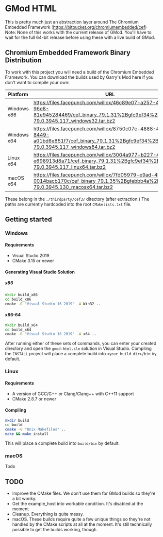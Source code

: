 # GMod HTML
This is pretty much just an abstraction layer around The Chromium Embedded Framework (https://bitbucket.org/chromiumembedded/cef)
Note: None of this works with the current release of GMod. You'll have to wait for the full 64-bit release before using these with a live build of GMod.

## Chromium Embedded Framework Binary Distribution
To work with this project you will need a build of the Chromium Embedded Framework. You can download the builds used by Garry's Mod here if you don't want to compile your own:

| Platform | URL |
| -------- | --- |
| Windows x86 | https://files.facepunch.com/willox/46c89e07-a257-4988-96e8-81e945284469/cef_binary_79.1.31%2Bgfc9ef34%2Bchromium-79.0.3945.117_windows32.tar.bz2 |
| Windows x64 | https://files.facepunch.com/willox/8750c07c-4888-4a79-8449-a01bd6e851f7/cef_binary_79.1.31%2Bgfc9ef34%2Bchromium-79.0.3945.117_windows64.tar.bz2 |
| Linux x64 | https://files.facepunch.com/willox/3004a977-b227-4a20-bbfb-e698913d8a71/cef_binary_79.1.31%2Bgfc9ef34%2Bchromium-79.0.3945.117_linux64.tar.bz2 |
| macOS x64 | https://files.facepunch.com/willox/7fd05979-e9ad-4b94-8d85-0014bacb170c/cef_binary_79.1.35%2Bgfebbb4a%2Bchromium-79.0.3945.130_macosx64.tar.bz2 |

These belong in the `./thirdparty/cef3/` directory (after extraction.) The paths are currently hardcoded into the root `CMakelists.txt` file.

## Getting started
### Windows
#### Requirements
- Visual Studio 2019
- CMake 3.15 or newer
#### Generating Visual Studio Solution
##### x86
```bat
mkdir build_x86
cd build_x86
cmake -G "Visual Studio 16 2019" -A Win32 ..
```
#### x86-64
```bat
mkdir build_x64
cd build_x64
cmake -G "Visual Studio 16 2019" -A x64 ..
```

After running either of these sets of commands, you can enter your created directory and open the `gmod-html.sln` solution in Visual Studio. Compiling the `INSTALL` project will place a complete build into `<your_build_dir>/bin` by default.

### Linux
#### Requirements
- A version of GCC/G++ or Clang/Clang++ with C++11 support
- CMake 2.8.7 or newer

#### Compiling
```sh
mkdir build
cd build
cmake -G "Unix Makefiles" ..
make && make install
```

This will place a complete build into `build/bin` by default.

### macOS
Todo

## TODO
- Improve the CMake files. We don't use them for GMod builds so they're a bit wonky.
- Get the example_host into workable condition. It's disabled at the moment
- Cleanup. Everything is quite messy.
- macOS. These builds require quite a few unique things so they're not handled by the CMake scripts at all at the moment. It's still technically possible to get the builds working, though.
